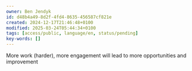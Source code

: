 ```yaml
---
owner: Ben Jendyk
id: d48b4a49-8d2f-4fd4-8635-456587cf821e
created: 2024-12-17T21:46:48+0100
modified: 2025-03-24T05:44:34+0100
tags: [access/public, language/en, status/pending]
key-words: []
---
```


More work (harder), more engagement will lead to more opportunities and improvement